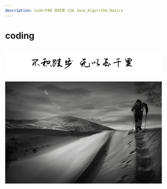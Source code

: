 ```yaml
---
description: CoderFAN 资料库 CSA Java_Algorithm_Basics
---
```


# coding

<br />
<img  src='./img/bjkb.PNG' width="600" alt="logo">
<br />
<br />
<div align="center">

<img  src='./img/01.jpeg' width="600" alt="logo" />
</div>
<br />
<br />
